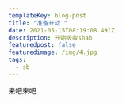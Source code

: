 ```yaml
---
templateKey: blog-post
title: "准备开动 "
date: 2021-05-15T08:19:08.491Z
description: 开始吸收shab
featuredpost: false
featuredimage: /img/4.jpg
tags:
  - sb
---
```

来吧来吧